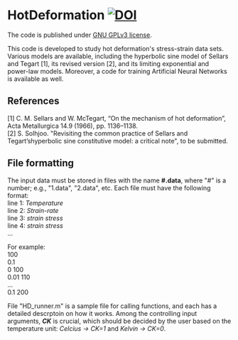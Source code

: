 # HotDeformation [![DOI](https://zenodo.org/badge/339745520.svg)](https://zenodo.org/badge/latestdoi/339745520)
The code is published under [GNU GPLv3 license](https://choosealicense.com/licenses/gpl-3.0/).


This code is developed to study hot deformation's stress-strain data sets. Various models are available, including the hyperbolic sine model of Sellars and Tegart [1], its revised version [2], and its limiting exponential and power-law models. Moreover, a code for training Artificial Neural Networks is available as well.

## References
[1] C. M. Sellars and W. McTegart, “On the mechanism of hot deformation”, Acta Metallurgica 14.9 (1966), pp. 1136–1138.
<br />[2] S. Solhjoo. "Revisiting the common practice of Sellars and Tegart’shyperbolic sine constitutive model: a critical note", to be submitted.

## File formatting
The input data must be stored in files with the name **#.data**, where "#" is a number; e.g., "1.data", "2.data", etc. Each file must have the following format:
<br />line 1: *Temperature*
<br />line 2: *Strain-rate*
<br />line 3: *strain   stress*
<br />line 4: *strain   stress*
<br />  ...

For example:
<br />100
<br />0.1
<br />0	100
<br />0.01	110
<br />  ...
<br />0.1	200


File "HD_runner.m" is a sample file for calling functions, and each has a detailed descrptoin on how it works. Among the controlling input arguments, ***CK*** is crucial, which should be decided by the user based on the temperature unit: *Celcius -> CK=1* and *Kelvin -> CK=0*.
